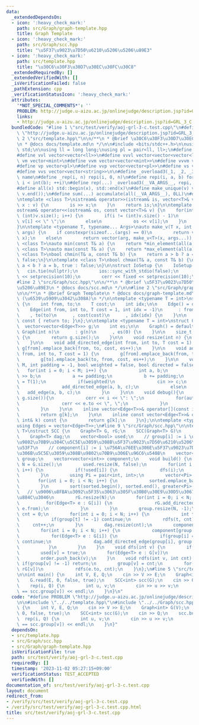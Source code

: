 ```yaml
---
data:
  _extendedDependsOn:
  - icon: ':heavy_check_mark:'
    path: src/Graph/graph-template.hpp
    title: Graph Template
  - icon: ':heavy_check_mark:'
    path: src/Graph/scc.hpp
    title: "\u5F37\u9023\u7D50\u6210\u5206\u5206\u89E3"
  - icon: ':heavy_check_mark:'
    path: src/template.hpp
    title: "\u30C6\u30F3\u30D7\u30EC\u30FC\u30C8"
  _extendedRequiredBy: []
  _extendedVerifiedWith: []
  _isVerificationFailed: false
  _pathExtension: cpp
  _verificationStatusIcon: ':heavy_check_mark:'
  attributes:
    '*NOT_SPECIAL_COMMENTS*': ''
    PROBLEM: http://judge.u-aizu.ac.jp/onlinejudge/description.jsp?id=GRL_3_C
    links:
    - http://judge.u-aizu.ac.jp/onlinejudge/description.jsp?id=GRL_3_C
  bundledCode: "#line 1 \"src/test/verify/aoj-grl-3-c.test.cpp\"\n#define PROBLEM\
    \ \"http://judge.u-aizu.ac.jp/onlinejudge/description.jsp?id=GRL_3_C\"\n\n#line\
    \ 2 \"src/template.hpp\"\n\n/**\n * @brief \u30C6\u30F3\u30D7\u30EC\u30FC\u30C8\
    \n * @docs docs/template.md\n */\n\n#include <bits/stdc++.h>\n\nusing namespace\
    \ std;\n\nusing ll = long long;\nusing pl = pair<ll, ll>;\n#define vl vector<ll>\n\
    #define vvl vector<vector<ll>>\n#define vvvl vector<vector<vector<ll>>>\n#define\
    \ vm vector<mint>\n#define vvm vector<vector<mint>>\n#define vvvm vector<vector<vector<mint>>>\n\
    #define vp vector<pl>\n#define vvp vector<vector<pl>>\n#define vs vector<string>\n\
    #define vvs vector<vector<string>>\n\n#define _overload3(_1, _2, _3, name, ...)\
    \ name\n#define _rep(i, n) repi(i, 0, n)\n#define repi(i, a, b) for(int i = int(a);\
    \ i < int(b); ++i)\n#define rep(...) _overload3(__VA_ARGS__, repi, _rep, )(__VA_ARGS__)\n\
    #define all(x) std::begin(x), std::end(x)\n#define make_unique(v) v.erase(unique(all(v)),\
    \ v.end());\n#define sum(...) accumulate(all(__VA_ARGS__), 0LL)\n#define inf (0x1fffffffffffffff)\n\
    \ntemplate <class T>\nistream& operator>>(istream& is, vector<T>& v) {\n    for(auto&\
    \ x : v) {\n        is >> x;\n    }\n    return is;\n}\n\ntemplate <class T>\n\
    ostream& operator<<(ostream& os, const vector<T>& v) {\n    for(int i = 0; i <\
    \ (int)v.size(); i++) {\n        if(i != (int)v.size() - 1)\n            os <<\
    \ v[i] << \" \";\n        else\n            os << v[i];\n    }\n    return os;\n\
    }\n\ntemplate <typename T, typename... Args>\nauto make_v(T x, int arg, Args...\
    \ args) {\n    if constexpr(sizeof...(args) == 0)\n        return vector<T>(arg,\
    \ x);\n    else\n        return vector(arg, make_v<T>(x, args...));\n}\n\ntemplate\
    \ <class T>\nauto min(const T& a) {\n    return *min_element(all(a));\n}\n\ntemplate\
    \ <class T>\nauto max(const T& a) {\n    return *max_element(all(a));\n}\n\ntemplate\
    \ <class T>\nbool chmin(T& a, const T& b) {\n    return a > b ? a = b, true :\
    \ false;\n}\n\ntemplate <class T>\nbool chmax(T& a, const T& b) {\n    return\
    \ a < b ? a = b, true : false;\n}\n\nstruct IoSetup {\n    IoSetup() {\n     \
    \   cin.tie(nullptr);\n        ios::sync_with_stdio(false);\n        cout << fixed\
    \ << setprecision(10);\n        cerr << fixed << setprecision(10);\n    }\n} iosetup;\n\
    #line 2 \"src/Graph/scc.hpp\"\n\n/**\n * @brief \u5F37\u9023\u7D50\u6210\u5206\
    \u5206\u89E3\n * @docs docs/scc.md\n */\n\n#line 2 \"src/Graph/graph-template.hpp\"\
    \n\n/**\n * @brief Graph Template\n * @docs docs/graph-template.md\n * @cite https://github.com/ei1333/library/blob/master/graph/graph-template.hpp\
    \ (\u6539\u5909\u3042\u308A)\n */\n\ntemplate <typename T = int>\nstruct Edge\
    \ {\n    int from, to;\n    T cost;\n    int idx;\n\n    Edge() = default;\n\n\
    \    Edge(int from, int to, T cost = 1, int idx = -1)\n      : from(from)\n  \
    \    , to(to)\n      , cost(cost)\n      , idx(idx) {\n    }\n\n    operator int()\
    \ const { return to; }\n};\n\ntemplate <typename T = int>\nstruct Graph {\n  \
    \  vector<vector<Edge<T>>> g;\n    int es;\n\n    Graph() = default;\n\n    explicit\
    \ Graph(int n)\n      : g(n)\n      , es(0) {\n    }\n\n    size_t size() const\
    \ {\n        return g.size();\n    }\n\n    void resize(int n) {\n        g.resize(n);\n\
    \    }\n\n    void add_directed_edge(int from, int to, T cost = 1) {\n       \
    \ g[from].emplace_back(from, to, cost, es++);\n    }\n\n    void add_edge(int\
    \ from, int to, T cost = 1) {\n        g[from].emplace_back(from, to, cost, es);\n\
    \        g[to].emplace_back(to, from, cost, es++);\n    }\n\n    void read(int\
    \ M, int padding = -1, bool weighted = false, bool directed = false) {\n     \
    \   for(int i = 0; i < M; i++) {\n            int a, b;\n            cin >> a\
    \ >> b;\n            a += padding;\n            b += padding;\n            T c\
    \ = T(1);\n            if(weighted)\n                cin >> c;\n            if(directed)\n\
    \                add_directed_edge(a, b, c);\n            else\n             \
    \   add_edge(a, b, c);\n        }\n    }\n\n    void debug(){\n        rep(i,\
    \ g.size()){\n            cerr << i << \": \";\n            for(auto &e : g[i]){\n\
    \                cerr << e.to << \", \";\n            }\n            cerr << endl;\n\
    \        }\n    }\n\n    inline vector<Edge<T>>& operator[](const int& k) {\n\
    \        return g[k];\n    }\n\n    inline const vector<Edge<T>>& operator[](const\
    \ int& k) const {\n        return g[k];\n    }\n};\n\ntemplate <typename T = int>\n\
    using Edges = vector<Edge<T>>;\n#line 9 \"src/Graph/scc.hpp\"\n\ntemplate <typename\
    \ T>\nstruct SCC {\n    Graph<T> G, rG;\n    SCC(Graph<T> G)\n      : G{G} {}\n\
    \    Graph<T> dag;\n    vector<bool> used;\n    // group[i] := i \u756A\u76EE\u306E\
    \u9802\u70B9\u304C\u5C5E\u3059\u308B\u5F37\u9023\u7D50\u6210\u5206\u306E\u756A\
    \u53F7\n    // component[i] := i \u756A\u76EE\u306E\u5F37\u9023\u7D50\u6210\u5206\
    \u306B\u5C5E\u3059\u308B\u9802\u70B9\u306E\u96C6\u5408\n    vector<int> order,\
    \ group;\n    vector<vector<int>> component;\n    void build() {\n        int\
    \ N = G.size();\n        used.resize(N, false);\n        for(int i = 0; i < N;\
    \ i++) {\n            if(!used[i]) {\n                dfs(i);\n            }\n\
    \        }\n        using Pi = pair<int, int>;\n        vector<Pi> sorted;\n \
    \       for(int i = 0; i < N; i++) {\n            sorted.emplace_back(i, order[i]);\n\
    \        }\n        sort(sorted.begin(), sorted.end(), greater<Pi>());\n     \
    \   // \u9006\u8FBA\u3092\u5F35\u3063\u305F\u30B0\u30E9\u30D5\u3067 DFS \u3092\
    \u884C\u3046\n        rG.resize(N);\n        for(int i = 0; i < N; i++) {\n  \
    \          for(Edge<T> e : G[i]) {\n                rG.add_directed_edge(e.to,\
    \ e.from);\n            }\n        }\n        group.resize(N, -1);\n        int\
    \ cnt = 0;\n        for(int i = 0; i < N; i++) {\n            int t = sorted[i].second;\n\
    \            if(group[t] != -1) continue;\n            rdfs(t, cnt);\n       \
    \     cnt++;\n        }\n        dag.resize(cnt);\n        component.resize(cnt);\n\
    \        for(int i = 0; i < N; i++) {\n            component[group[i]].push_back(i);\n\
    \            for(Edge<T> e : G[i]) {\n                if(group[i] == group[e.to])\
    \ continue;\n                dag.add_directed_edge(group[i], group[e.to]);\n \
    \           }\n        }\n    }\n    void dfs(int v) {\n        if(used[v]) return;\n\
    \        used[v] = true;\n        for(Edge<T> e : G[v])\n            dfs(e.to);\n\
    \        order.push_back(v);\n    }\n    void rdfs(int v, int cnt) {\n       \
    \ if(group[v] != -1) return;\n        group[v] = cnt;\n        for(Edge<T> e :\
    \ rG[v])\n            rdfs(e.to, cnt);\n    }\n};\n#line 5 \"src/test/verify/aoj-grl-3-c.test.cpp\"\
    \n\nint main() {\n    int V, E, Q;\n    cin >> V >> E;\n    Graph<int> G(V);\n\
    \    G.read(E, 0, false, true);\n    SCC<int> scc(G);\n    cin >> Q;\n    scc.build();\n\
    \    rep(i, Q) {\n        int u, v;\n        cin >> u >> v;\n        cout << (scc.group[u]\
    \ == scc.group[v]) << endl;\n    }\n}\n"
  code: "#define PROBLEM \"http://judge.u-aizu.ac.jp/onlinejudge/description.jsp?id=GRL_3_C\"\
    \n\n#include \"../../template.hpp\"\n#include \"../../Graph/scc.hpp\"\n\nint main()\
    \ {\n    int V, E, Q;\n    cin >> V >> E;\n    Graph<int> G(V);\n    G.read(E,\
    \ 0, false, true);\n    SCC<int> scc(G);\n    cin >> Q;\n    scc.build();\n  \
    \  rep(i, Q) {\n        int u, v;\n        cin >> u >> v;\n        cout << (scc.group[u]\
    \ == scc.group[v]) << endl;\n    }\n}"
  dependsOn:
  - src/template.hpp
  - src/Graph/scc.hpp
  - src/Graph/graph-template.hpp
  isVerificationFile: true
  path: src/test/verify/aoj-grl-3-c.test.cpp
  requiredBy: []
  timestamp: '2023-11-02 05:27:15+09:00'
  verificationStatus: TEST_ACCEPTED
  verifiedWith: []
documentation_of: src/test/verify/aoj-grl-3-c.test.cpp
layout: document
redirect_from:
- /verify/src/test/verify/aoj-grl-3-c.test.cpp
- /verify/src/test/verify/aoj-grl-3-c.test.cpp.html
title: src/test/verify/aoj-grl-3-c.test.cpp
---
```

